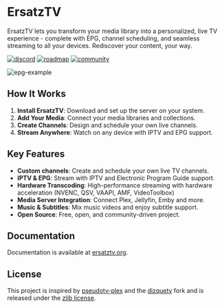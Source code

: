 # ErsatzTV

ErsatzTV lets you transform your media library into a personalized, live TV experience - complete with EPG, channel scheduling, and seamless streaming to all your devices. Rediscover your content, your way.

[![discord](https://img.shields.io/badge/join_discord-510b80?style=for-the-badge&logo=discord)](https://discord.ersatztv.org)
[![roadmap](https://img.shields.io/badge/vote_on_features-darkgreen?style=for-the-badge)](https://github.com/orgs/semaphoreui/projects/11)
[![community](https://img.shields.io/badge/join_the_community-blue?style=for-the-badge)](https://discuss.ersatztv.org)

![epg-example](https://ersatztv.org/images/home/epg-example.png)

## How It Works

1. **Install ErsatzTV**: Download and set up the server on your system.
2. **Add Your Media**: Connect your media libraries and collections.
3. **Create Channels**: Design and schedule your own live channels.
4. **Stream Anywhere**: Watch on any device with IPTV and EPG support.

## Key Features

- **Custom channels**: Create and schedule your own live TV channels.
- **IPTV & EPG**: Stream with IPTV and Electronic Program Guide support.
- **Hardware Transcoding**: High-performance streaming with hardware acceleration (NVENC, QSV, VAAPI, AMF, VideoToolbox)
- **Media Server Integration**: Connect Plex, Jellyfin, Emby and more.
- **Music & Subtitles**: Mix music videos and enjoy subtitle support.
- **Open Source**: Free, open, and community-driven project.

## Documentation

Documentation is available at [ersatztv.org](https://ersatztv.org/docs/).

## License

This project is inspired by [pseudotv-plex](https://github.com/DEFENDORe/pseudotv) and
the [dizquetv](https://github.com/vexorian/dizquetv) fork and is released under the [zlib license](LICENSE).

